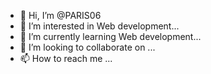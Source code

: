 - 👋 Hi, I’m @PARIS06
- 👀 I’m interested in Web development...
- 🌱 I’m currently learning Web development...
- 💞️ I’m looking to collaborate on ...
- 📫 How to reach me ...

<!---
PARIS06/PARIS06 is a ✨ special ✨ repository because its `README.md` (this file) appears on your GitHub profile.
You can click the Preview link to take a look at your changes.
--->
